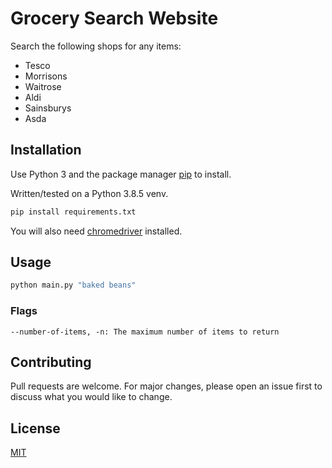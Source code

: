 # Grocery Search Website

Search the following shops for any items:

- Tesco
- Morrisons
- Waitrose
- Aldi
- Sainsburys
- Asda

## Installation

Use Python 3 and the package manager [pip](https://pip.pypa.io/en/stable/) to install.

Written/tested on a Python 3.8.5 venv.

```bash
pip install requirements.txt 
```

You will also need [chromedriver](https://github.com/SeleniumHQ/selenium/wiki/ChromeDriver) installed.

## Usage

```bash
python main.py "baked beans"
```

### Flags

```
--number-of-items, -n: The maximum number of items to return
```

## Contributing
Pull requests are welcome. For major changes, please open an issue first to discuss what you would like to change.

## License
[MIT](https://choosealicense.com/licenses/mit/)